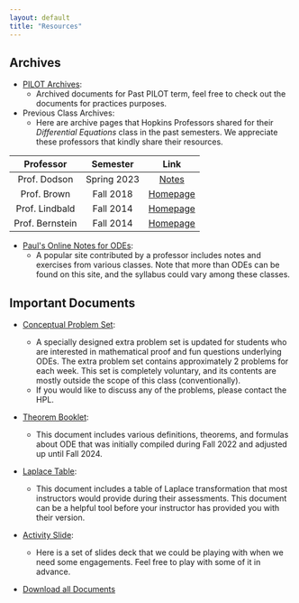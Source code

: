 ```yaml
---
layout: default
title: "Resources"
---
```


## Archives

- [PILOT Archives](https://jhu-ode-pilot.github.io):
    - Archived documents for Past PILOT term, feel free to check out the documents for practices purposes.
- Previous Class Archives:
    - Here are archive pages that Hopkins Professors shared for their *Differential Equations* class in the past semesters. We appreciate these professors that kindly share their resources.

| Professor | Semester | Link |
|:---------:|:--------:|:----:|
| Prof. Dodson | Spring 2023 | [Notes](https://math.jhu.edu/~dodson/Math302_ODE-LectureNotes.pdf)|
| Prof. Brown | Fall 2018 | [Homepage](https://math.jhu.edu/~brown/courses/f18/Syllabus302.html)|
| Prof. Lindbald | Fall 2014| [Homepage](https://math.jhu.edu/~lindblad/302/302.html)|
| Prof. Bernstein | Fall 2014| [Homepage](https://math.jhu.edu/~bernstein/math306/index.html)|


- [Paul's Online Notes for ODEs](https://tutorial.math.lamar.edu/Classes/DE/DE.aspx):
    - A popular site contributed by a professor includes notes and exercises from various classes. Note that more than ODEs can be found on this site, and the syllabus could vary among these classes.

## Important Documents

- [Conceptual Problem Set]({{site.baseurl}}/resources/Conceptual-Problem-Set.pdf):
    - A specially designed extra problem set is updated for students who are interested in mathematical proof and fun questions underlying ODEs. The extra problem set contains approximately 2 problems for each week. This set is completely voluntary, and its contents are mostly outside the scope of this class (conventionally).
    - If you would like to discuss any of the problems, please contact the HPL.
- [Theorem Booklet]({{site.baseurl}}/resources/ODEs_Thms.pdf):
    - This document includes various definitions, theorems, and formulas about ODE that was initially compiled during Fall 2022 and adjusted up until Fall 2024.
- [Laplace Table]({{site.baseurl}}/resources/Laplace_Table.pdf):
    - This document includes a table of Laplace transformation that most instructors would provide during their assessments. This document can be a helpful tool before your instructor has provided you with their version.
- [Activity Slide]({{site.baseurl}}/resources/Activities.pdf):
    - Here is a set of slides deck that we could be playing with when we need some engagements. Feel free to play with some of it in advance.

- [Download all Documents]({{site.baseurl}}/resources.zip)
